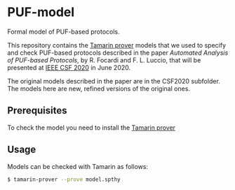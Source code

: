 # PUF-model

Formal model of PUF-based protocols.

This repository contains the [Tamarin prover](https://tamarin-prover.github.io/) models that we used to specify and check PUF-based protocols described in the paper *Automated Analysis of PUF-based Protocols*, by R. Focardi and F. L. Luccio, that will be presented at [IEEE CSF 2020](https://www.ieee-security.org/TC/CSF2020/) in June 2020.

The original models described in the paper are in the CSF2020 subfolder. The models here are new, refined versions of the original ones.

## Prerequisites

To check the model you need to install the [Tamarin prover](https://tamarin-prover.github.io/)

## Usage

Models can be checked with Tamarin as follows:

```bash
$ tamarin-prover --prove model.spthy
```

